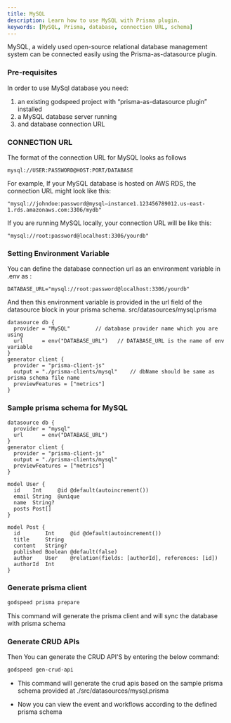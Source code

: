 ```yaml
---
title: MySQL
description: Learn how to use MySQL with Prisma plugin.
keywords: [MySQL, Prisma, database, connection URL, schema]
---
```

MySQL, a widely used open-source relational database management system can be connected easily using the Prisma-as-datasource plugin.

### Pre-requisites

In order to use MySql database you need:
 1.	an existing godspeed project with “prisma-as-datasource plugin” installed
 2.	a MySQL database server running
 3.	and database connection URL

### CONNECTION URL
The format of the connection URL for MySQL looks as follows 
```
mysql://USER:PASSWORD@HOST:PORT/DATABASE
```
For example,
If your MySQL database is hosted on AWS RDS, the connection URL might look like this:
```
"mysql://johndoe:password@mysql–instance1.123456789012.us-east-1.rds.amazonaws.com:3306/mydb"
```

If you are running MySQL locally, your connection URL will be like this:
```
"mysql://root:password@localhost:3306/yourdb"
```

### Setting Environment Variable
You can define the database connection url as an environment variable in .env as :
```
DATABASE_URL="mysql://root:password@localhost:3306/yourdb"
```
And then this environment variable is provided in the url field of the datasource block in your prisma schema.
src/datasources/mysql.prisma

```
datasource db {
  provider = "MySQL"        // database provider name which you are using
  url      = env("DATABASE_URL")   // DATABASE_URL is the name of env variable
}
generator client {
  provider = "prisma-client-js"
  output = "./prisma-clients/mysql"    // dbName should be same as prisma schema file name
  previewFeatures = ["metrics"]
}
```

### Sample prisma schema for MySQL

```
datasource db {
  provider = "mysql"
  url      = env("DATABASE_URL")
}
generator client {
  provider = "prisma-client-js"
  output = "./prisma-clients/mysql"
  previewFeatures = ["metrics"]
}

model User {
  id    Int     @id @default(autoincrement())
  email String  @unique
  name  String?
  posts Post[]
}

model Post {
  id        Int     @id @default(autoincrement())
  title     String
  content   String?
  published Boolean @default(false)
  author    User    @relation(fields: [authorId], references: [id])
  authorId  Int
}
```

### Generate prisma client
```bash
godspeed prisma prepare
```
This command will generate the prisma client and will sync the database with prisma schema

### Generate CRUD APIs
Then You can generate the CRUD API'S by entering the below command:
```bash
godspeed gen-crud-api
```
* This command will generate the crud apis based on the sample prisma schema provided at ./src/datasources/mysql.prisma

* Now you can view the event and workflows according to the defined prisma schema